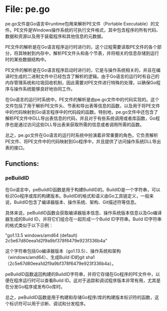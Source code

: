 # File: pe.go

pe.go文件是Go语言中runtime包用来解析PE文件（Portable Executable）的文件。PE文件是Windows操作系统的可执行文件格式，其中包含程序的所有代码、数据和资源以及用于装载程序和其他信息的元数据。

PE文件的解析是在Go语言程序运行时进行的，这个过程需要读取PE文件的各个部分，将其映射到内存中，解析PE文件头和各个节表，并将相关的信息存储到运行时的某些数据结构中。

PE文件的解析是在Go语言程序启动时进行的，它是与操作系统相关的，并且在编译时生成的二进制文件中已经包含了解析的逻辑。由于Go语言的运行时有自己的内存管理系统和垃圾回收机制，因此需要对PE文件进行特殊的处理，以确保Go程序与操作系统能够良好地协同工作。

在Go语言的运行时系统中，PE文件的解析是由pe.go文件中的代码实现的。这个文件包括了用于解析PE文件头、节表和导出表等信息的函数，以及用于将PE文件中的代码映射到Go语言程序中的代码段的函数。特别地，pe.go文件中还包含了解析PE文件中DLL导出表信息的代码，并且对于有些系统调用或者库函数，Go程序也是通过访问这些DLL导出表来获取所需的信息或者调用所需的函数。

总之，pe.go文件在Go语言的运行时系统中扮演着非常重要的角色，它负责解析PE文件、将PE文件中的代码映射到Go程序中，并且提供了访问操作系统DLL导出表的接口。

## Functions:

### peBuildID

在Go语言中，peBuildID函数是用于构建BuildID的。BuildID是一个字符串，可以标识Go程序或库的构建版本。BuildID的格式和语义由Go工具链定义，一般来说，BuildID包含了编译器版本、操作系统、架构、Git描述符等信息。

具体来说，peBuildID函数会获取编译器版本信息、操作系统版本信息以及Go编译器生成的Build ID，并将它们组合在一起形成一个Build ID字符串。Build ID字符串的格式类似于以下示例：

"go1.13.5 windows/amd64 (default) 2c5e67d80eea1d2f9a9bf378f6479e923f336b4a"

这个字符串包括Go编译器版本（go1.13.5）、操作系统和架构（windows/amd64）、生成Build ID的git sha1（2c5e67d80eea1d2f9a9bf378f6479e923f336b4a）。

peBuildID函数返回构建的BuildID字符串，并将它存储在Go程序的PE文件中，以便在程序运行时可以查看Build ID。这对于追踪和调试程序版本非常有用，尤其是在分发Go程序或发布Go库时。

总之，peBuildID函数是用于构建和存储Go程序/库的构建版本标识符的函数，这个标识符可以用于诊断、调试和分发程序。



